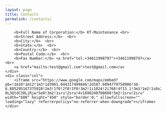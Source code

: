 ```yaml
---
layout: page
title: Contacts
permalink: /contacts/
---
```


<div class="row">
    <div class="col">

        <b>Full Name of Corporation:</b> KT-Maintenance <br>
        <b>Street Address:</b>  <br>
        <b>City:</b>  <br>
        <b>State:</b>  <br>
        <b>Country:</b>  <br>
        <b>Postal Code:</b>  <br>
        <b>Fax Number:</b> <a href="tel:+34611998797">+34611998797</a> <br>
        <a href="mailto:test@gmail.com">test@gmail.com</a>
    </div>
    <div class="col">
        <iframe src="https://www.google.com/maps/embed?pb=!1m18!1m12!1m3!1d3961.044317499846!2d107.6094779758986!3d-6.885295167375928!2m3!1f0!2f0!3f0!3m2!1i1024!2i768!4f13.1!3m3!1m2!1s0x2e68e6f85b76d981%3A0x8552a33ea134275c!2zSmwuIFNpbGl3YW5naSBOby41LCBSVy4wMSwgSGVnYXJtYW5haCwgS2VjLiBDaWRhZGFwLCBLb3RhIEJhbmR1bmcsIEphd2EgQmFyYXQgNDAxNDEsINCY0L3QtNC-0L3QtdC30LjRjw!5e0!3m2!1sru!2sru!4v1698240780608!5m2!1sru!2sru" width="600" height="450" style="border:0;" allowfullscreen="" loading="lazy" referrerpolicy="no-referrer-when-downgrade"></iframe>
    </div>
</div>
